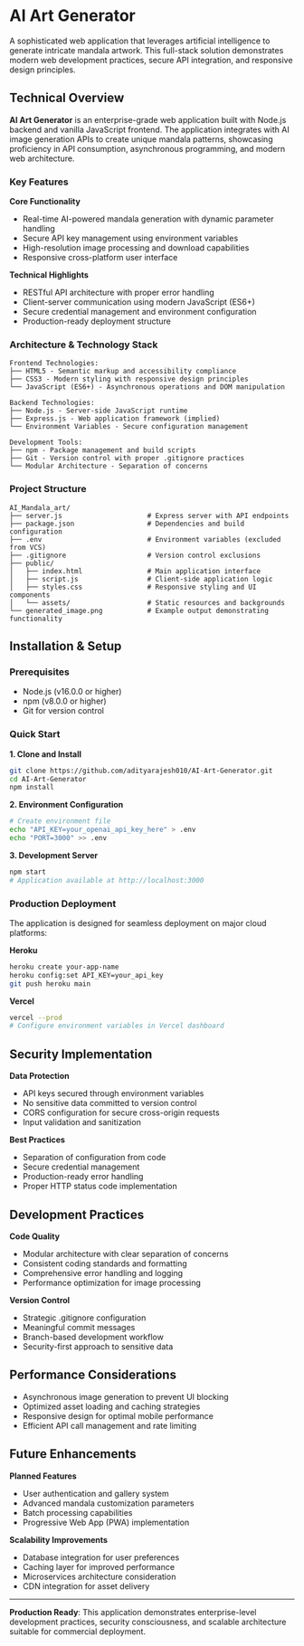 # AI Art Generator

A sophisticated web application that leverages artificial intelligence to generate intricate mandala artwork. This full-stack solution demonstrates modern web development practices, secure API integration, and responsive design principles.

## Technical Overview

**AI Art Generator** is an enterprise-grade web application built with Node.js backend and vanilla JavaScript frontend. The application integrates with AI image generation APIs to create unique mandala patterns, showcasing proficiency in API consumption, asynchronous programming, and modern web architecture.

### Key Features

**Core Functionality**
- Real-time AI-powered mandala generation with dynamic parameter handling
- Secure API key management using environment variables
- High-resolution image processing and download capabilities
- Responsive cross-platform user interface

**Technical Highlights**
- RESTful API architecture with proper error handling
- Client-server communication using modern JavaScript (ES6+)
- Secure credential management and environment configuration
- Production-ready deployment structure

### Architecture & Technology Stack

```
Frontend Technologies:
├── HTML5 - Semantic markup and accessibility compliance
├── CSS3 - Modern styling with responsive design principles
└── JavaScript (ES6+) - Asynchronous operations and DOM manipulation

Backend Technologies:
├── Node.js - Server-side JavaScript runtime
├── Express.js - Web application framework (implied)
└── Environment Variables - Secure configuration management

Development Tools:
├── npm - Package management and build scripts
├── Git - Version control with proper .gitignore practices
└── Modular Architecture - Separation of concerns
```

### Project Structure

```
AI_Mandala_art/
├── server.js                     # Express server with API endpoints
├── package.json                  # Dependencies and build configuration
├── .env                          # Environment variables (excluded from VCS)
├── .gitignore                    # Version control exclusions
├── public/
│   ├── index.html                # Main application interface
│   ├── script.js                 # Client-side application logic
│   ├── styles.css                # Responsive styling and UI components
│   └── assets/                   # Static resources and backgrounds
└── generated_image.png           # Example output demonstrating functionality
```

## Installation & Setup

### Prerequisites
- Node.js (v16.0.0 or higher)
- npm (v8.0.0 or higher)
- Git for version control

### Quick Start

**1. Clone and Install**
```bash
git clone https://github.com/adityarajesh010/AI-Art-Generator.git
cd AI-Art-Generator
npm install
```

**2. Environment Configuration**
```bash
# Create environment file
echo "API_KEY=your_openai_api_key_here" > .env
echo "PORT=3000" >> .env
```

**3. Development Server**
```bash
npm start
# Application available at http://localhost:3000
```

### Production Deployment

The application is designed for seamless deployment on major cloud platforms:

**Heroku**
```bash
heroku create your-app-name
heroku config:set API_KEY=your_api_key
git push heroku main
```

**Vercel**
```bash
vercel --prod
# Configure environment variables in Vercel dashboard
```

## Security Implementation

**Data Protection**
- API keys secured through environment variables
- No sensitive data committed to version control
- CORS configuration for secure cross-origin requests
- Input validation and sanitization

**Best Practices**
- Separation of configuration from code
- Secure credential management
- Production-ready error handling
- Proper HTTP status code implementation

## Development Practices

**Code Quality**
- Modular architecture with clear separation of concerns
- Consistent coding standards and formatting
- Comprehensive error handling and logging
- Performance optimization for image processing

**Version Control**
- Strategic .gitignore configuration
- Meaningful commit messages
- Branch-based development workflow
- Security-first approach to sensitive data

## Performance Considerations

- Asynchronous image generation to prevent UI blocking
- Optimized asset loading and caching strategies
- Responsive design for optimal mobile performance
- Efficient API call management and rate limiting

## Future Enhancements

**Planned Features**
- User authentication and gallery system
- Advanced mandala customization parameters
- Batch processing capabilities
- Progressive Web App (PWA) implementation

**Scalability Improvements**
- Database integration for user preferences
- Caching layer for improved performance
- Microservices architecture consideration
- CDN integration for asset delivery

---

**Production Ready**: This application demonstrates enterprise-level development practices, security consciousness, and scalable architecture suitable for commercial deployment.

<!-- Note: Future versions may include support for WebSocket-based real-time image generation. -->
<!-- Technical Note: Future releases may leverage GPU acceleration via WebGL for faster client-side image rendering and processing. -->